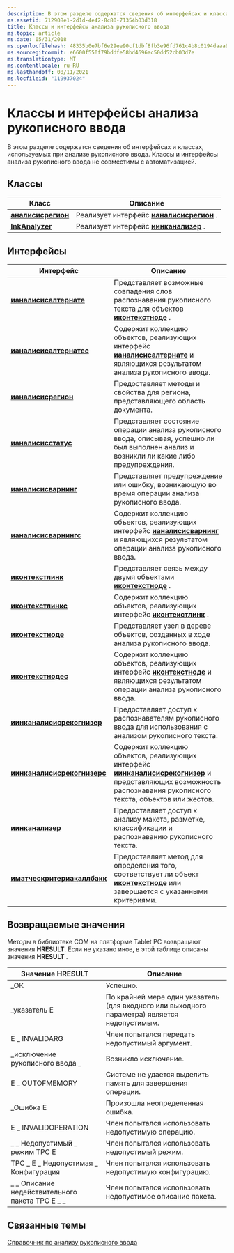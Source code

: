```yaml
---
description: В этом разделе содержатся сведения об интерфейсах и классах, используемых при анализе рукописного ввода. Классы и интерфейсы анализа рукописного ввода не совместимы с автоматизацией.
ms.assetid: 712908e1-2d1d-4e42-8c80-71354b03d318
title: Классы и интерфейсы анализа рукописного ввода
ms.topic: article
ms.date: 05/31/2018
ms.openlocfilehash: 48335b0e7bf6e29ee90cf1dbf8fb3e96fd761c4b8c0194daaa9d7365fe89d5c0
ms.sourcegitcommit: e6600f550f79bddfe58bd4696ac50dd52cb03d7e
ms.translationtype: MT
ms.contentlocale: ru-RU
ms.lasthandoff: 08/11/2021
ms.locfileid: "119937024"
---
```

# <a name="ink-analysis-classes-and-interfaces"></a>Классы и интерфейсы анализа рукописного ввода

В этом разделе содержатся сведения об интерфейсах и классах, используемых при анализе рукописного ввода. Классы и интерфейсы анализа рукописного ввода не совместимы с автоматизацией.

## <a name="classes"></a>Классы



| Класс                                    | Описание                                                                     |
|------------------------------------------|---------------------------------------------------------------------------------|
| [**аналисисрегион**](analysisregion.md) | Реализует интерфейс [**ианалисисрегион**](ianalysisregion.md) .<br/> |
| [**InkAnalyzer**](inkanalyzer.md)       | Реализует интерфейс [**иинканализер**](iinkanalyzer.md) .<br/>       |



 

## <a name="interfaces"></a>Интерфейсы



| Интерфейс                                                    | Описание                                                                                                                                                                                                      |
|--------------------------------------------------------------|------------------------------------------------------------------------------------------------------------------------------------------------------------------------------------------------------------------|
| [**ианалисисалтернате**](ianalysisalternate.md)             | Представляет возможные совпадения слов распознавания рукописного текста для объектов [**иконтекстноде**](icontextnode.md) .<br/>                                                                                        |
| [**ианалисисалтернатес**](ianalysisalternates.md)           | Содержит коллекцию объектов, реализующих интерфейс [**ианалисисалтернате**](ianalysisalternate.md) и являющихся результатом анализа рукописного ввода.<br/>                                               |
| [**ианалисисрегион**](ianalysisregion.md)                   | Предоставляет методы и свойства для региона, представляющего область документа.<br/>                                                                                                                    |
| [**ианалисисстатус**](ianalysisstatus.md)                   | Представляет состояние операции анализа рукописного ввода, описывая, успешно ли был выполнен анализ и возникли ли какие либо предупреждения.<br/>                                                  |
| [**ианалисисварнинг**](ianalysiswarning.md)                 | Представляет предупреждение или ошибку, возникающую во время операции анализа рукописного ввода.<br/>                                                                                                                           |
| [**ианалисисварнингс**](ianalysiswarnings.md)               | Содержит коллекцию объектов, реализующих интерфейс [**ианалисисварнинг**](ianalysiswarning.md) и являющихся результатом операции анализа рукописного ввода.<br/>                                      |
| [**иконтекстлинк**](icontextlink.md)                         | Представляет связь между двумя объектами [**иконтекстноде**](icontextnode.md) .<br/>                                                                                                                   |
| [**иконтекстлинкс**](icontextlinks.md)                       | Содержит коллекцию объектов, реализующих интерфейс [**иконтекстлинк**](icontextlink.md) .<br/>                                                                                                   |
| [**иконтекстноде**](icontextnode.md)                         | Представляет узел в дереве объектов, созданных в ходе анализа рукописного ввода.<br/>                                                                                                                      |
| [**иконтекстнодес**](icontextnodes.md)                       | Содержит коллекцию объектов, реализующих интерфейс [**иконтекстноде**](icontextnode.md) и являющихся результатом операции анализа рукописного ввода.<br/>                                              |
| [**иинканалисисрекогнизер**](iinkanalysisrecognizer.md)     | Предоставляет доступ к распознавателям рукописного ввода для использования с анализом рукописного текста.<br/>                                                                                                                                 |
| [**иинканалисисрекогнизерс**](iinkanalysisrecognizers.md)   | Содержит коллекцию объектов, реализующих интерфейс [**иинканалисисрекогнизер**](iinkanalysisrecognizer.md) и представляющих возможность распознавания рукописного текста, объектов или жестов.<br/> |
| [**иинканализер**](iinkanalyzer.md)                         | Предоставляет доступ к анализу макета, разметке, классификации и распознаванию рукописного текста.<br/>                                                                                                  |
| [**иматческритериакаллбакк**](imatchescriteriacallback.md) | Предоставляет метод для определения того, соответствует ли объект [**иконтекстноде**](icontextnode.md) или завершается с указанными критериями.<br/>                                                                              |



 

## <a name="return-values"></a>Возвращаемые значения

Методы в библиотеке COM на платформе Tablet PC возвращают значения **HRESULT**. Если не указано иное, в этой таблице описаны значения **HRESULT** .



| Значение HRESULT                                   | Описание                                                                              |
|-------------------------------------------------|------------------------------------------------------------------------------------------|
| \_ОК<br/>                                | Успешно.<br/>                                                                      |
| \_указатель E<br/>                           | По крайней мере один указатель (для входного или выходного параметра) является недопустимым.<br/> |
| E \_ INVALIDARG<br/>                        | Член попытался передать недопустимый аргумент.<br/>                              |
| \_исключение рукописного ввода \_<br/>                    | Возникло исключение.<br/>                                                           |
| E \_ OUTOFMEMORY<br/>                       | Системе не удается выделить память для завершения операции.<br/>                      |
| \_Ошибка E<br/>                              | Произошла неопределенная ошибка.<br/>                                                 |
| E \_ INVALIDOPERATION<br/>                  | Член попытался использовать недопустимую операцию.<br/>                                 |
| \_ \_ Недопустимый \_ режим TPC E<br/>                | Член попытался использовать недопустимый режим.<br/>                                      |
| TPC \_ E \_ Недопустимая \_ Конфигурация<br/>       | Член попытался использовать недопустимую конфигурацию.<br/>                             |
| \_ \_ Описание недействительного пакета TPC E \_ \_<br/> | Член попытался использовать недопустимое описание пакета.<br/>                        |



 

## <a name="related-topics"></a>Связанные темы

<dl> <dt>

[Справочник по анализу рукописного ввода](ink-analysis-reference.md)
</dt> </dl>

 

 




